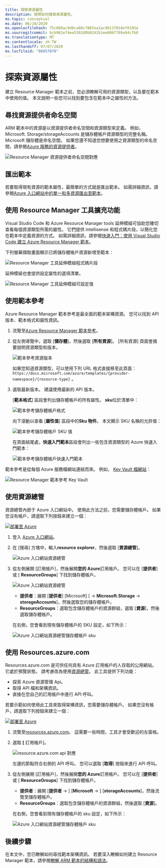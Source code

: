 ```yaml
---
title: 探索資源屬性
description: 說明如何搜尋資源屬性。
ms.topic: conceptual
ms.date: 06/10/2020
ms.openlocfilehash: 75c089ac9d0ca08c788fea1ac9011f018ef0195e
ms.sourcegitcommit: bcb962e74ee5302d0b9242b1ee006f769a94cfb8
ms.translationtype: MT
ms.contentlocale: zh-TW
ms.lasthandoff: 07/07/2020
ms.locfileid: "86057070"
---
```

# <a name="discover-resource-properties"></a>探索資源屬性

建立 Resource Manager 範本之前，您必須瞭解可用的資源類型，以及要在範本中使用的值。 本文說明一些您可以找到要包含在範本中之屬性的方法。

## <a name="find-resource-provider-namespaces"></a>尋找資源提供者命名空間

ARM 範本中的資源是以資源提供者命名空間和資源類型來定義。 例如，Microsoft. Storage/storageAccounts 是儲存體帳戶資源類型的完整名稱。 Microsoft 儲存體是命名空間。 如果您還不知道您想要使用之資源類型的命名空間，請參閱[Azure 服務的資源提供者](../management/azure-services-resource-providers.md)。

![Resource Manager 資源提供者命名空間對應](./media/view-resources/resource-provider-namespace-and-azure-service-mapping.png)

## <a name="export-templates"></a>匯出範本

若要取得現有資源的範本屬性，最簡單的方式就是匯出範本。 如需詳細資訊，請參閱[Azure 入口網站中的單一和多資源匯出至範本](./export-template-portal.md)。

## <a name="use-resource-manager-tools-extension"></a>使用 Resource Manager 工具擴充功能

Visual Studio Code 和 Azure Resource Manager tools 延伸模組可協助您確切查看每個資源類型所需的屬性。 它們提供 intellisense 和程式碼片段，以簡化您在範本中定義資源的方式。 如需詳細資訊，請參閱[快速入門：使用 Visual Studio Code 建立 Azure Resource Manager 範本](./quickstart-create-templates-use-visual-studio-code.md#add-an-azure-resource)。

下列螢幕擷取畫面顯示已將儲存體帳戶資源新增至範本：

![Resource Manager 工具延伸模組程式碼片段](./media/view-resources/resource-manager-tools-extension-snippets.png)

延伸模組也會提供設定屬性的選項清單。

![Resource Manager 工具延伸模組可設定值](./media/view-resources/resource-manager-tools-extension-configurable-properties.png)

## <a name="use-template-reference"></a>使用範本參考

Azure Resource Manager 範本參考是最全面的範本架構資源。 您可以找到 API 版本、範本格式和屬性資訊。

1. 流覽至[Azure Resource Manager 範本參考](/azure/templates/)。
1. 從左側導覽中，選取 [**儲存體**]，然後選取 [**所有資源**]。 [所有資源] 頁面會摘要說明資源類型和版本。

    ![範本參考資源版本](./media/view-resources/resource-manager-template-reference-resource-versions.png)

    如果您知道資源類型，可以使用下列 URL 格式直接移至此頁面： `https://docs.microsoft.com/azure/templates/{provider-namespace}/{resource-type}` 。

1. 選取最新版本。 建議使用最新的 API 版本。

    [**範本格式**] 區段會列出儲存體帳戶的所有屬性。 **sku**位於清單中：

    ![範本參考儲存體帳戶格式](./media/view-resources/resource-manager-template-reference-storage-account-sku.png)

    向下滾動以查看 [**屬性值**] 區段中的**Sku 物件**。 本文顯示 SKU 名稱的允許值：

    ![範本參考儲存體帳戶 SKU 值](./media/view-resources/resource-manager-template-reference-storage-account-sku-values.png)

    在頁面結尾處，**快速入門範本**區段會列出一些包含資源類型的 Azure 快速入門範本：

    ![範本參考儲存體帳戶快速入門範本](./media/view-resources/resource-manager-template-reference-quickstart-templates.png)

範本參考是從每個 Azure 服務檔網站連結而來。  例如， [Key Vault 檔網站](../../key-vault/general/overview.md)：

![Resource Manager 範本參考 Key Vault](./media/view-resources/resource-manager-template-reference-key-vault.png)

## <a name="use-resource-explorer"></a>使用資源總管

資源總管內嵌于 Azure 入口網站中。 使用此方法之前，您需要儲存體帳戶。 如果您沒有帳戶，請選取下列按鈕來建立一個：

[![部署至 Azure](https://aka.ms/deploytoazurebutton)](https://portal.azure.com/#create/Microsoft.Template/uri/https%3a%2f%2fraw.githubusercontent.com%2fAzure%2fazure-quickstart-templates%2fmaster%2f101-storage-account-create%2fazuredeploy.json)

1. 登入 [Azure 入口網站](https://portal.azure.com)。
1. 在 [搜尋] 方塊中，輸入**resource explorer**，然後選取 [**資源總管**]。

    ![Azure 入口網站資源總管](./media/view-resources/azure-portal-resource-explorer.png)

1. 從左側展開 [訂用帳戶]，然後展開**您的 Azure**訂用帳戶。 您可以在 [**提供者**] 或 [ **ResourceGroups**] 下找到儲存體帳戶。

    ![Azure 入口網站資源總管](./media/view-resources/azure-portal-resource-explorer-home.png)

    - **提供者**：展開 [**提供者**] [Microsoft] [  ->  **Microsoft.Storage**  ->  **storageAccounts**]，然後選取您的儲存體帳戶。
    - **ResourceGroups**：選取包含儲存體帳戶的資源群組，選取 [**資源**]，然後選取儲存體帳戶。

    在右側，您會看到現有儲存體帳戶的 SKU 設定，如下所示：

    ![Azure 入口網站資源總管儲存體帳戶 sku](./media/view-resources/azure-portal-resource-explorer-sku.png)

## <a name="use-resourcesazurecom"></a>使用 Resources.azure.com

Resources.azure.com 是可供任何具有 Azure 訂用帳戶的人存取的公用網站。 它處於預覽狀態。  請考慮改為使用[資源總管](#use-resource-explorer)。 此工具提供下列功能：

- 探索 Azure 資源管理 Api。
- 取得 API 檔和架構資訊。
- 直接在您自己的訂用帳戶中進行 API 呼叫。

若要示範如何使用此工具來取得架構資訊，您需要儲存體帳戶。 如果您沒有帳戶，請選取下列按鈕來建立一個：

[![部署至 Azure](https://aka.ms/deploytoazurebutton)](https://portal.azure.com/#create/Microsoft.Template/uri/https%3a%2f%2fraw.githubusercontent.com%2fAzure%2fazure-quickstart-templates%2fmaster%2f101-storage-account-create%2fazuredeploy.json)

1. 流覽至[resources.azure.com](https://resources.azure.com/)。 這需要一些時間，工具才會受歡迎的左窗格。
1. 選取 **[** 訂用帳戶]。

    ![resource.azure.com api 對應](./media/view-resources/resources-azure-com-api-mapping.png)

    左邊的節點符合右側的 API 呼叫。 您可以選取 [**取得**] 按鈕來進行 API 呼叫。
1. 從左側展開 [訂用帳戶]，然後展開**您的 Azure**訂用帳戶。 您可以在 [**提供者**] 或 [ **ResourceGroups**] 下找到儲存體帳戶。

    - **提供者**：展開 [**提供者**  ->  ] [**Microsoft**  ->  ] [**storageAccounts**]，然後流覽至儲存體帳戶。
    - **ResourceGroups**：選取包含儲存體帳戶的資源群組，然後選取 [**資源**]。

    在右側，您會看到現有儲存體帳戶的 sku 設定，如下所示：

    ![Azure 入口網站資源總管儲存體帳戶 sku](./media/view-resources/azure-portal-resource-explorer-sku.png)

## <a name="next-steps"></a>後續步驟

在本文中，您已瞭解如何尋找範本架構資訊。 若要深入瞭解如何建立 Resource Manager 範本，請參閱[瞭解 ARM 範本的結構和語法](./template-syntax.md)。
